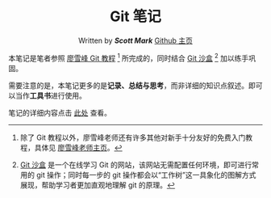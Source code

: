 <center>

# Git 笔记

Written by ***Scott Mark*** 
[Github 主页](https://github.com/iScottMark)

</center>

本笔记是笔者参照 [廖雪峰 Git 教程](https://www.liaoxuefeng.com/wiki/896043488029600) [^1] 所完成的，同时结合 [Git 沙盒](https://learngitbranching.js.org/?locale=zh_CN) [^2] 加以练手巩固。

需要注意的是，本笔记更多的是**记录、总结与思考**，而非详细的知识点叙述。即可以当作**工具书**进行使用。

笔记的详细内容点击 [此处](./Learn_Git.md) 查看。

[^1]: 除了 Git 教程以外，廖雪峰老师还有许多其他对新手十分友好的免费入门教程，具体见 [廖雪峰老师主页](https://www.liaoxuefeng.com/)。
[^2]: [Git 沙盒](https://learngitbranching.js.org/?locale=zh_CN) 是一个在线学习 Git 的网站，该网站无需配置任何环境，即可进行常用的 git 操作；同时每一步的 git 操作都会以“工作树”这一具象化的图解方式展现，帮助学习者更加直观地理解 git 的原理。
